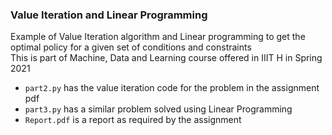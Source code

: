 ### Value Iteration and Linear Programming
Example of Value Iteration algorithm and Linear programming to get the optimal policy for a given set of conditions and constraints  
This is part of Machine, Data and Learning course offered in IIIT H in Spring 2021  
- `part2.py` has the value iteration code for the problem in the assignment pdf  
- `part3.py` has a similar problem solved using Linear Programming
- `Report.pdf` is a report as required by the assignment
